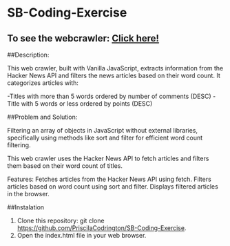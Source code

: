 # SB-Coding-Exercise
## To see the webcrawler: [Click here!](https://priscilacodrington.github.io/SB-Coding-Exercise/)
##Description:

This web crawler, built with Vanilla JavaScript, extracts information from the Hacker News API and filters the news articles based on their word count. It categorizes articles with:

-Titles with more than 5 words ordered by number of comments (DESC)
-Title with 5 words or less ordered by points (DESC)

##Problem and Solution:

Filtering an array of objects in JavaScript without external libraries, specifically using methods like sort and filter for efficient word count filtering.

This web crawler uses the Hacker News API to fetch articles and filters them based on their word count of titles.

Features:
Fetches articles from the Hacker News API using fetch.
Filters articles based on word count using sort and filter.
Displays filtered articles in the browser.

##Instalation
1. Clone this repository: git clone https://github.com/PriscilaCodrington/SB-Coding-Exercise.
2. Open the index.html file in your web browser.

